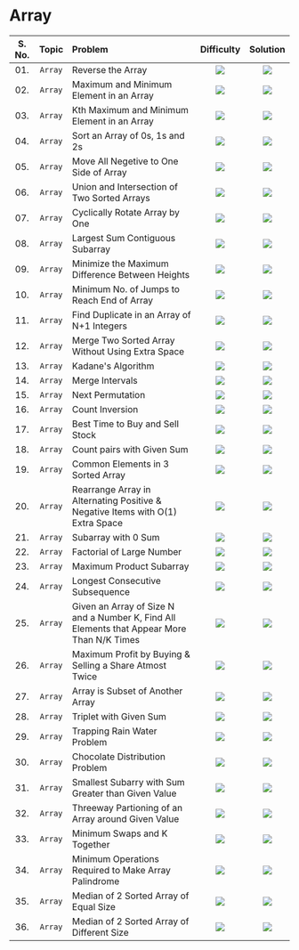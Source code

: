 # Array

| S. No. | Topic | Problem | Difficulty | Solution |
|:-------:|:----:|:--------|:--------:|:--------:|
| 01.      | `Array` | Reverse the Array | <img src="https://img.shields.io/badge/Easy-brightgreen"> | <a href="https://github.com/bhosalepranil16/DSA-Sheet-450-Questions/blob/main/01%5D%20%20Array/01_Reverse_the_Array/01_Reverse_the_Array.cpp"><img src="https://img.shields.io/badge/Solution-brightgreen"></a>  |
| 02.      | `Array` | Maximum and Minimum Element in an Array | <img src="https://img.shields.io/badge/Easy-brightgreen"> | <a href="https://github.com/bhosalepranil16/DSA-Sheet-450-Questions/blob/main/01%5D%20%20Array/02_Max_Min_Element/02_Max_Min_Element.cpp"><img src="https://img.shields.io/badge/Solution-brightgreen"></a>  |
| 03.      | `Array` | Kth Maximum and Minimum Element in an Array | <img src="https://img.shields.io/badge/Easy-brightgreen"> | <a href="#"><img src="https://img.shields.io/badge/Solution-red"></a>  |
| 04.      | `Array` | Sort an Array of 0s, 1s and 2s | <img src="https://img.shields.io/badge/Easy-brightgreen"> | <a href="#"><img src="https://img.shields.io/badge/Solution-red"></a>  |
| 05.      | `Array` | Move All Negetive to One Side of Array | <img src="https://img.shields.io/badge/Easy-brightgreen"> | <a href="#"><img src="https://img.shields.io/badge/Solution-red"></a>  |
| 06.      | `Array` | Union and Intersection of Two Sorted Arrays | <img src="https://img.shields.io/badge/Easy-brightgreen"> | <a href="#"><img src="https://img.shields.io/badge/Solution-red"></a>  |
| 07.      | `Array` | Cyclically Rotate Array by One | <img src="https://img.shields.io/badge/Easy-brightgreen"> | <a href="#"><img src="https://img.shields.io/badge/Solution-red"></a>  |
| 08.      | `Array` | Largest Sum Contiguous Subarray | <img src="https://img.shields.io/badge/Easy-brightgreen"> | <a href="#"><img src="https://img.shields.io/badge/Solution-red"></a>  |
| 09.      | `Array` | Minimize the Maximum Difference Between Heights | <img src="https://img.shields.io/badge/Easy-brightgreen"> | <a href="#"><img src="https://img.shields.io/badge/Solution-red"></a>  |
| 10.      | `Array` | Minimum No. of Jumps to Reach End of Array | <img src="https://img.shields.io/badge/Easy-brightgreen"> | <a href="#"><img src="https://img.shields.io/badge/Solution-red"></a>  |
| 11.      | `Array` | Find Duplicate in an Array of N+1 Integers  | <img src="https://img.shields.io/badge/Easy-brightgreen"> | <a href="#"><img src="https://img.shields.io/badge/Solution-red"></a>  |
| 12.      | `Array` | Merge Two Sorted Array Without Using Extra Space | <img src="https://img.shields.io/badge/Easy-brightgreen"> | <a href="#"><img src="https://img.shields.io/badge/Solution-red"></a>  |
| 13.      | `Array` | Kadane's Algorithm  | <img src="https://img.shields.io/badge/Easy-brightgreen"> | <a href="#"><img src="https://img.shields.io/badge/Solution-red"></a>  |
| 14.      | `Array` | Merge Intervals | <img src="https://img.shields.io/badge/Easy-brightgreen"> | <a href="#"><img src="https://img.shields.io/badge/Solution-red"></a>  |
| 15.      | `Array` | Next Permutation  | <img src="https://img.shields.io/badge/Easy-brightgreen"> | <a href="#"><img src="https://img.shields.io/badge/Solution-red"></a>  |
| 16.      | `Array` | Count Inversion | <img src="https://img.shields.io/badge/Easy-brightgreen"> | <a href="#"><img src="https://img.shields.io/badge/Solution-red"></a>  |
| 17.      | `Array` | Best Time to Buy and Sell Stock  | <img src="https://img.shields.io/badge/Easy-brightgreen"> | <a href="#"><img src="https://img.shields.io/badge/Solution-red"></a>  |
| 18.      | `Array` | Count pairs with Given Sum | <img src="https://img.shields.io/badge/Easy-brightgreen"> | <a href="#"><img src="https://img.shields.io/badge/Solution-red"></a>  |
| 19.      | `Array` | Common Elements in 3 Sorted Array  | <img src="https://img.shields.io/badge/Easy-brightgreen"> | <a href="#"><img src="https://img.shields.io/badge/Solution-red"></a>  |
| 20.      | `Array` | Rearrange Array in Alternating Positive & Negative Items with O(1) Extra Space | <img src="https://img.shields.io/badge/Easy-brightgreen"> | <a href="#"><img src="https://img.shields.io/badge/Solution-red"></a>  |
| 21.      | `Array` | Subarray with 0 Sum  | <img src="https://img.shields.io/badge/Easy-brightgreen"> | <a href="#"><img src="https://img.shields.io/badge/Solution-red"></a>  |
| 22.      | `Array` | Factorial of Large Number | <img src="https://img.shields.io/badge/Easy-brightgreen"> | <a href="#"><img src="https://img.shields.io/badge/Solution-red"></a>  |
| 23.      | `Array` | Maximum Product Subarray  | <img src="https://img.shields.io/badge/Easy-brightgreen"> | <a href="#"><img src="https://img.shields.io/badge/Solution-red"></a>  |
| 24.      | `Array` | Longest Consecutive Subsequence | <img src="https://img.shields.io/badge/Easy-brightgreen"> | <a href="#"><img src="https://img.shields.io/badge/Solution-red"></a>  |
| 25.      | `Array` | Given an Array of Size N and a Number K, Find All Elements that Appear More Than N/K Times | <img src="https://img.shields.io/badge/Easy-brightgreen"> | <a href="#"><img src="https://img.shields.io/badge/Solution-red"></a>  |
| 26.      | `Array` | Maximum Profit by Buying & Selling a Share Atmost Twice | <img src="https://img.shields.io/badge/Easy-brightgreen"> | <a href="#"><img src="https://img.shields.io/badge/Solution-red"></a>  |
| 27.      | `Array` | Array is Subset of Another Array | <img src="https://img.shields.io/badge/Easy-brightgreen"> | <a href="#"><img src="https://img.shields.io/badge/Solution-red"></a>  |
| 28.      | `Array` | Triplet with Given Sum | <img src="https://img.shields.io/badge/Easy-brightgreen"> | <a href="#"><img src="https://img.shields.io/badge/Solution-red"></a>  |
| 29.      | `Array` | Trapping Rain Water Problem | <img src="https://img.shields.io/badge/Easy-brightgreen"> | <a href="#"><img src="https://img.shields.io/badge/Solution-red"></a>  |
| 30.      | `Array` | Chocolate Distribution Problem | <img src="https://img.shields.io/badge/Easy-brightgreen"> | <a href="#"><img src="https://img.shields.io/badge/Solution-red"></a>  |
| 31.      | `Array` | Smallest Subarry with Sum Greater than Given Value | <img src="https://img.shields.io/badge/Easy-brightgreen"> | <a href="#"><img src="https://img.shields.io/badge/Solution-red"></a>  |
| 32.      | `Array` | Threeway Partioning of an Array around Given Value | <img src="https://img.shields.io/badge/Easy-brightgreen"> | <a href="#"><img src="https://img.shields.io/badge/Solution-red"></a>  |
| 33.      | `Array` | Minimum Swaps and K Together | <img src="https://img.shields.io/badge/Easy-brightgreen"> | <a href="#"><img src="https://img.shields.io/badge/Solution-red"></a>  |
| 34.      | `Array` | Minimum Operations Required to Make Array Palindrome | <img src="https://img.shields.io/badge/Easy-brightgreen"> | <a href="#"><img src="https://img.shields.io/badge/Solution-red"></a>  |
| 35.      | `Array` | Median of 2 Sorted Array of Equal Size | <img src="https://img.shields.io/badge/Easy-brightgreen"> | <a href="#"><img src="https://img.shields.io/badge/Solution-red"></a>  |
| 36.      | `Array` | Median of 2 Sorted Array of Different Size | <img src="https://img.shields.io/badge/Easy-brightgreen"> | <a href="#"><img src="https://img.shields.io/badge/Solution-red"></a>  |


